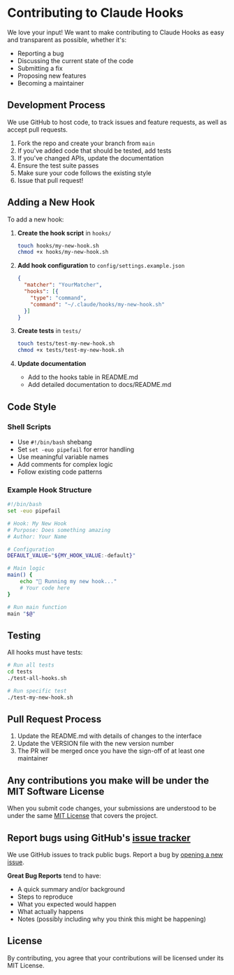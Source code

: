 # Contributing to Claude Hooks

We love your input! We want to make contributing to Claude Hooks as easy and transparent as possible, whether it's:

- Reporting a bug
- Discussing the current state of the code
- Submitting a fix
- Proposing new features
- Becoming a maintainer

## Development Process

We use GitHub to host code, to track issues and feature requests, as well as accept pull requests.

1. Fork the repo and create your branch from `main`
2. If you've added code that should be tested, add tests
3. If you've changed APIs, update the documentation
4. Ensure the test suite passes
5. Make sure your code follows the existing style
6. Issue that pull request!

## Adding a New Hook

To add a new hook:

1. **Create the hook script** in `hooks/`
   ```bash
   touch hooks/my-new-hook.sh
   chmod +x hooks/my-new-hook.sh
   ```

2. **Add hook configuration** to `config/settings.example.json`
   ```json
   {
     "matcher": "YourMatcher",
     "hooks": [{
       "type": "command",
       "command": "~/.claude/hooks/my-new-hook.sh"
     }]
   }
   ```

3. **Create tests** in `tests/`
   ```bash
   touch tests/test-my-new-hook.sh
   chmod +x tests/test-my-new-hook.sh
   ```

4. **Update documentation**
   - Add to the hooks table in README.md
   - Add detailed documentation to docs/README.md

## Code Style

### Shell Scripts
- Use `#!/bin/bash` shebang
- Set `set -euo pipefail` for error handling
- Use meaningful variable names
- Add comments for complex logic
- Follow existing code patterns

### Example Hook Structure
```bash
#!/bin/bash
set -euo pipefail

# Hook: My New Hook
# Purpose: Does something amazing
# Author: Your Name

# Configuration
DEFAULT_VALUE="${MY_HOOK_VALUE:-default}"

# Main logic
main() {
    echo "🚀 Running my new hook..."
    # Your code here
}

# Run main function
main "$@"
```

## Testing

All hooks must have tests:

```bash
# Run all tests
cd tests
./test-all-hooks.sh

# Run specific test
./test-my-new-hook.sh
```

## Pull Request Process

1. Update the README.md with details of changes to the interface
2. Update the VERSION file with the new version number
3. The PR will be merged once you have the sign-off of at least one maintainer

## Any contributions you make will be under the MIT Software License

When you submit code changes, your submissions are understood to be under the same [MIT License](LICENSE) that covers the project.

## Report bugs using GitHub's [issue tracker](https://github.com/your-org/claude-hooks/issues)

We use GitHub issues to track public bugs. Report a bug by [opening a new issue](https://github.com/your-org/claude-hooks/issues/new).

**Great Bug Reports** tend to have:
- A quick summary and/or background
- Steps to reproduce
- What you expected would happen
- What actually happens
- Notes (possibly including why you think this might be happening)

## License

By contributing, you agree that your contributions will be licensed under its MIT License.